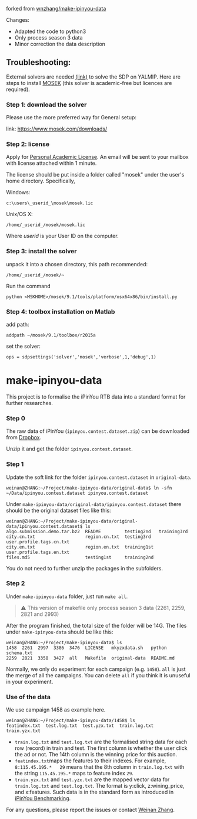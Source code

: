 
forked from [wnzhang/make-ipinyou-data](https://github.com/wnzhang/make-ipinyou-data)

Changes:
- Adapted the code to python3
- Only process season 3 data
- Minor correction the data description

## Troubleshooting:

External solvers are needed [(link)](https://yalmip.github.io/allsolvers/) to solve the SDP on YALMIP. Here are steps to install [MOSEK](https://www.mosek.com) (this solver is academic-free but licences are required).
### Step 1: download the solver
Please use the more preferred way for General setup:

link: https://www.mosek.com/downloads/
### Step 2: license
Apply for [Personal Academic License](https://www.mosek.com/products/academic-licenses/). An email will be sent to your mailbox with license attached within 1 minute.

The license should be put inside a folder called "mosek" under the user's home directory. Specifically,

Windows:

```c:\users\_userid_\mosek\mosek.lic```

Unix/OS X:

```/home/_userid_/mosek/mosek.lic```

Where _userid_ is your User ID on the computer.
### Step 3: install the solver 
unpack it into a chosen directory, this path recommended: 

```/home/_userid_/mosek/~```

Run the command

```python <MSKHOME>/mosek/9.1/tools/platform/osx64x86/bin/install.py```
### Step 4: toolbox installation on Matlab 
add path:

```addpath ~/mosek/9.1/toolbox/r2015a```

set the solver:

```ops = sdpsettings('solver','mosek','verbose',1,'debug',1)```

make-ipinyou-data
=================

This project is to formalise the iPinYou RTB data into a standard format for further researches.

### Step 0

The raw data of iPinYou (`ipinyou.contest.dataset.zip`) can be downloaded from [Dropbox](https://www.dropbox.com/s/txz0ms0axqf7jrl/ipinyou.contest.dataset.7z?dl=0).

Unzip it and get the folder `ipinyou.contest.dataset`.

### Step 1
Update the soft link for the folder `ipinyou.contest.dataset` in `original-data`. 
```
weinan@ZHANG:~/Project/make-ipinyou-data/original-data$ ln -sfn ~/Data/ipinyou.contest.dataset ipinyou.contest.dataset
```
Under `make-ipinyou-data/original-data/ipinyou.contest.dataset` there should be the original dataset files like this:
```
weinan@ZHANG:~/Project/make-ipinyou-data/original-data/ipinyou.contest.dataset$ ls
algo.submission.demo.tar.bz2  README         testing2nd   training3rd
city.cn.txt                   region.cn.txt  testing3rd   user.profile.tags.cn.txt
city.en.txt                   region.en.txt  training1st  user.profile.tags.en.txt
files.md5                     testing1st     training2nd
```
You do not need to further unzip the packages in the subfolders.

### Step 2
Under `make-ipinyou-data` folder, just run `make all`.

> :warning: This version of makefile only process season 3 data (2261, 2259, 2821 and 2993)

After the program finished, the total size of the folder will be 14G. The files under `make-ipinyou-data` should be like this:
```
weinan@ZHANG:~/Project/make-ipinyou-data$ ls
1458  2261  2997  3386  3476  LICENSE   mkyzxdata.sh   python     schema.txt
2259  2821  3358  3427  all   Makefile  original-data  README.md
```
Normally, we only do experiment for each campaign (e.g. `1458`). `all` is just the merge of all the campaigns. You can delete `all` if you think it is unuseful in your experiment.

### Use of the data
We use campaign 1458 as example here.
```
weinan@ZHANG:~/Project/make-ipinyou-data/1458$ ls
featindex.txt  test.log.txt  test.yzx.txt  train.log.txt  train.yzx.txt
```
* `train.log.txt` and `test.log.txt` are the formalised string data for each row (record) in train and test. The first column is whether the user click the ad or not. The 14th column is the winning price for this auction.
* `featindex.txt`maps the features to their indexes. For example, `8:115.45.195.*	29` means that the 8th column in `train.log.txt` with the string `115.45.195.*` maps to feature index `29`.
* `train.yzx.txt` and `test.yzx.txt` are the mapped vector data for `train.log.txt` and `test.log.txt`. The format is y:click, z:wining_price, and x:features. Such data is in the standard form as introduced in [iPinYou Benchmarking](http://arxiv.org/abs/1407.7073).


For any questions, please report the issues or contact [Weinan Zhang](http://www0.cs.ucl.ac.uk/staff/w.zhang/).
